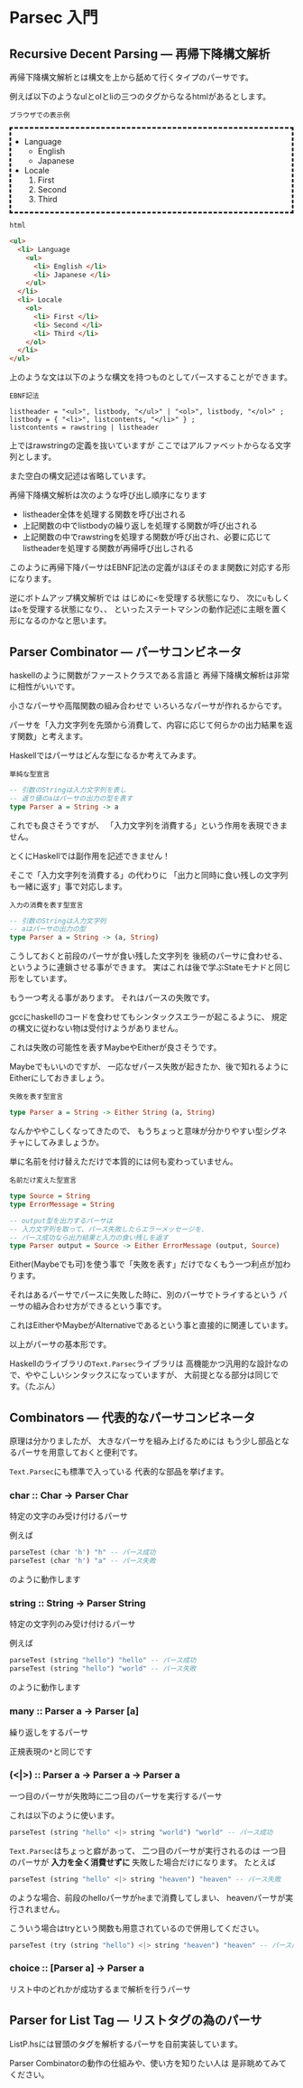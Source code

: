 Parsec 入門 
===========


Recursive Decent Parsing &mdash; 再帰下降構文解析
-------------------------------------------------

再帰下降構文解析とは構文を上から舐めて行くタイプのパーサです。

例えば以下のようなulとolとliの三つのタグからなるhtmlがあるとします。

`ブラウザでの表示例`

<div style="border-style:dashed">
<ul>
  <li> Language
    <ul>
      <li> English </li>
      <li> Japanese </li>
    </ul>
  </li>
  <li> Locale
    <ol>
      <li> First </li>
      <li> Second </li>
      <li> Third </li>
    </ol>
  </li>
</ul>
</div>

`html`

```html
<ul>
  <li> Language
    <ul>
      <li> English </li>
      <li> Japanese </li>
    </ul>
  </li>
  <li> Locale
    <ol>
      <li> First </li>
      <li> Second </li>
      <li> Third </li>
    </ol>
  </li>
</ul>
```

上のような文は以下のような構文を持つものとしてパースすることができます。

`EBNF記法`

```
listheader = "<ul>", listbody, "</ul>" | "<ol>", listbody, "</ol>" ;
listbody = { "<li>", listcontents, "</li>" } ;
listcontents = rawstring | listheader
```

上ではrawstringの定義を抜いていますが
ここではアルファベットからなる文字列とします。

また空白の構文記述は省略しています。

再帰下降構文解析は次のような呼び出し順序になります

+ listheader全体を処理する関数を呼び出される
+ 上記関数の中でlistbodyの繰り返しを処理する関数が呼び出される
+ 上記関数の中でrawstringを処理する関数が呼び出され、必要に応じてlistheaderを処理する関数が再帰呼び出しされる

このように再帰下降パーサはEBNF記法の定義がほぼそのまま関数に対応する形になります。

逆にボトムアップ構文解析では
はじめに`<`を受理する状態になり、
次に`u`もしくは`o`を受理する状態になり、、
といったステートマシンの動作記述に主眼を置く形になるのかなと思います。

Parser Combinator &mdash; パーサコンビネータ
--------------------------------------------

haskellのように関数がファーストクラスである言語と
再帰下降構文解析は非常に相性がいいです。

小さなパーサや高階関数の組み合わせで
いろいろなパーサが作れるからです。

パーサを「入力文字列を先頭から消費して、内容に応じて何らかの出力結果を返す関数」と考えます。

Haskellではパーサはどんな型になるか考えてみます。

`単純な型宣言`

```haskell
-- 引数のStringは入力文字列を表し
-- 返り値のaはパーサの出力の型を表す
type Parser a = String -> a
```

これでも良さそうですが、
「入力文字列を消費する」という作用を表現できません。

とくにHaskellでは副作用を記述できません！

そこで「入力文字列を消費する」の代わりに
「出力と同時に食い残しの文字列も一緒に返す」事で対応します。

`入力の消費を表す型宣言`

```haskell
-- 引数のStringは入力文字列
-- aはパーサの出力の型
type Parser a = String -> (a, String)
```

こうしておくと前段のパーサが食い残した文字列を
後続のパーサに食わせる、というように連鎖させる事ができます。
実はこれは後で学ぶStateモナドと同じ形をしています。

もう一つ考える事があります。
それはパースの失敗です。

gccにhaskellのコードを食わせてもシンタックスエラーが起こるように、
規定の構文に従わない物は受付けようがありません。

これは失敗の可能性を表すMaybeやEitherが良さそうです。

Maybeでもいいのですが、
一応なぜパース失敗が起きたか、後で知れるように
Eitherにしておきましょう。

`失敗を表す型宣言`

```haskell
type Parser a = String -> Either String (a, String)
```

なんかややこしくなってきたので、
もうちょっと意味が分かりやすい型シグネチャにしてみましょうか。

単に名前を付け替えただけで本質的には何も変わっていません。

`名前だけ変えた型宣言`

```haskell
type Source = String
type ErrorMessage = String

-- output型を出力するパーサは
-- 入力文字列を取って、パース失敗したらエラーメッセージを、
-- パース成功なら出力結果と入力の食い残しを返す
type Parser output = Source -> Either ErrorMessage (output, Source)
```

Either(Maybeでも可)を使う事で「失敗を表す」だけでなくもう一つ利点が加わります。

それはあるパーサでパースに失敗した時に、別のパーサでトライするという
パーサの組み合わせ方ができるという事です。

これはEitherやMaybeがAlternativeであるという事と直接的に関連しています。

以上がパーサの基本形です。

Haskellのライブラリの`Text.Parsec`ライブラリは
高機能かつ汎用的な設計なので、ややこしいシンタックスになっていますが、
大前提となる部分は同じです。（たぶん）

Combinators &mdash; 代表的なパーサコンビネータ
-------------------------------------------

原理は分かりましたが、
大きなパーサを組み上げるためには
もう少し部品となるパーサを用意しておくと便利です。

`Text.Parsec`にも標準で入っている
代表的な部品を挙げます。

### char :: Char -> Parser Char ###

特定の文字のみ受け付けるパーサ

例えば

```haskell
parseTest (char 'h') "h" -- パース成功
parseTest (char 'h') "a" -- パース失敗
```

のように動作します

### string :: String -> Parser String ###

特定の文字列のみ受け付けるパーサ

例えば

```haskell
parseTest (string "hello") "hello" -- パース成功
parseTest (string "hello") "world" -- パース失敗
```

のように動作します

### many :: Parser a -> Parser [a] ###

繰り返しをするパーサ

正規表現の`*`と同じです

### (<|>) :: Parser a -> Parser a -> Parser a ###

一つ目のパーサが失敗時に二つ目のパーサを実行するパーサ

これは以下のように使います。

```haskell
parseTest (string "hello" <|> string "world") "world" -- パース成功
```

`Text.Parsec`はちょっと癖があって、
二つ目のパーサが実行されるのは
一つ目のパーサが __入力を全く消費せずに__ 失敗した場合だけになります。
たとえば

```haskell
parseTest (string "hello" <|> string "heaven") "heaven" -- パース失敗
```
のような場合、前段のhelloパーサが`he`まで消費してしまい、
heavenパーサが実行されません。

こういう場合はtryという関数も用意されているので併用してください。

```haskell
parseTest (try (string "hello") <|> string "heaven") "heaven" -- パース成功
```

### choice :: [Parser a] -> Parser a

リスト中のどれかが成功するまで解析を行うパーサ


Parser for List Tag &mdash; リストタグの為のパーサ
-------------------------------------------------

ListP.hsには冒頭のタグを解析するパーサを自前実装しています。

Parser Combinatorの動作の仕組みや、使い方を知りたい人は
是非眺めてみてください。

